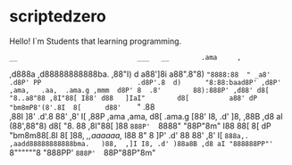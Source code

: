 # scriptedzero

Hello! I\`m Students that learning programming.


    __                              ___   __        .ama     ,
 ,d888a                          ,d88888888888ba.  ,88"I)   d
a88']8i                         a88".8"8)   `"8888:88  " _a8'
.d8P' PP                        .d8P'.8  d)      "8:88:baad8P'
,d8P' ,ama,   .aa,  .ama.g ,mmm  d8P' 8  .8'        88):888P'
,d88' d8[ "8..a8"88 ,8I"88[ I88' d88   ]IaI"        d8[         
a88' dP "bm8mP8'(8'.8I  8[      d88'    `"         .88          
,88I ]8'  .d'.8     88' ,8' I[  ,88P ,ama    ,ama,  d8[  .ama.g
[88' I8, .d' ]8,  ,88B ,d8 aI   (88',88"8)  d8[ "8. 88 ,8I"88[
]88  `888P'  `8888" "88P"8m"    I88 88[ 8[ dP "bm8m88[.8I  8[
]88,          _,,aaaaaa,_       I88 8"  8 ]P'  .d' 88 88' ,8' I[
`888a,.  ,aadd88888888888bma.   )88,  ,]I I8, .d' )88a8B ,d8 aI
  "888888PP"'        `8""""""8   "888PP'  `888P'  `88P"88P"8m"
